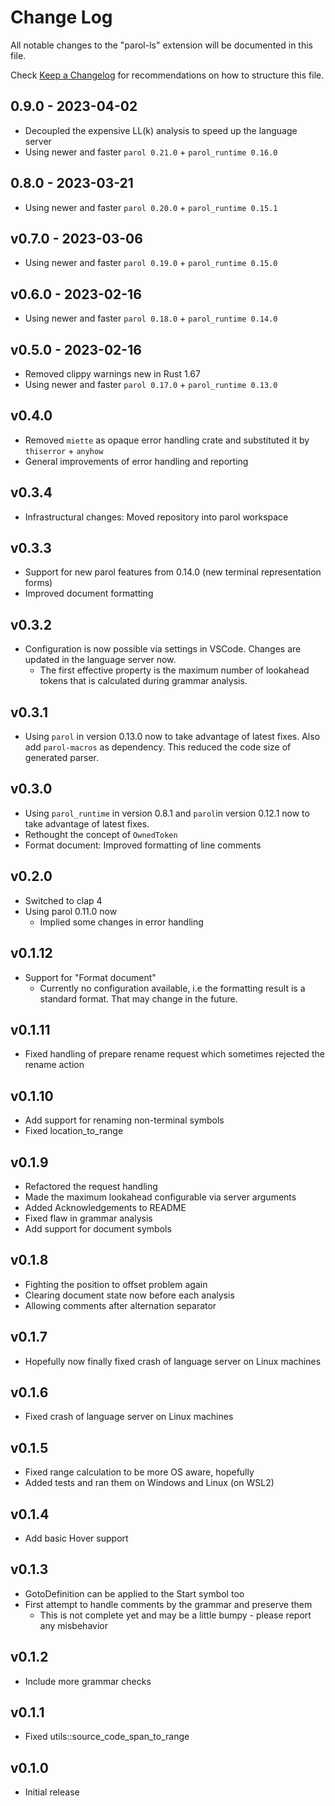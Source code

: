 # Change Log

All notable changes to the "parol-ls" extension will be documented in this file.

Check [Keep a Changelog](http://keepachangelog.com/) for recommendations on how to structure this
file.

## 0.9.0 - 2023-04-02

* Decoupled the expensive LL(k) analysis to speed up the language server
* Using newer and faster `parol 0.21.0` + `parol_runtime 0.16.0`

## 0.8.0 - 2023-03-21

* Using newer and faster `parol 0.20.0` + `parol_runtime 0.15.1`

## v0.7.0 - 2023-03-06

* Using newer and faster `parol 0.19.0` + `parol_runtime 0.15.0`

## v0.6.0 - 2023-02-16

* Using newer and faster `parol 0.18.0` + `parol_runtime 0.14.0`

## v0.5.0 - 2023-02-16

* Removed clippy warnings new in Rust 1.67
* Using newer and faster `parol 0.17.0` + `parol_runtime 0.13.0`

## v0.4.0

* Removed `miette` as opaque error handling crate and substituted it by `thiserror` + `anyhow`
* General improvements of error handling and reporting

## v0.3.4

* Infrastructural changes: Moved repository into parol workspace

## v0.3.3

* Support for new parol features from 0.14.0 (new terminal representation forms)
* Improved document formatting

## v0.3.2

* Configuration is now possible via settings in VSCode. Changes are updated in the language server
now.
  * The first effective property is the maximum number of lookahead tokens that is calculated
  during grammar analysis.

## v0.3.1

* Using `parol` in version 0.13.0 now to take advantage of latest fixes. Also add `parol-macros` as
dependency. This reduced the code size of generated parser.

## v0.3.0

* Using `parol_runtime` in version 0.8.1 and `parol`in version 0.12.1 now to take advantage of
latest fixes.
* Rethought the concept of `OwnedToken`
* Format document: Improved formatting of line comments

## v0.2.0

* Switched to clap 4
* Using parol 0.11.0 now
  * Implied some changes in error handling

## v0.1.12

* Support for "Format document"
  * Currently no configuration available, i.e the formatting result is a standard format. That may
  change in the future.

## v0.1.11

* Fixed handling of prepare rename request which sometimes rejected the rename action

## v0.1.10

* Add support for renaming non-terminal symbols
* Fixed location_to_range

## v0.1.9

* Refactored the request handling
* Made the maximum lookahead configurable via server arguments
* Added Acknowledgements to README
* Fixed flaw in grammar analysis
* Add support for document symbols

## v0.1.8

* Fighting the position to offset problem again
* Clearing document state now before each analysis
* Allowing comments after alternation separator

## v0.1.7

* Hopefully now finally fixed crash of language server on Linux machines

## v0.1.6

* Fixed crash of language server on Linux machines

## v0.1.5

* Fixed range calculation to be more OS aware, hopefully
* Added tests and ran them on Windows and Linux (on WSL2)

## v0.1.4

* Add basic Hover support

## v0.1.3

* GotoDefinition can be applied to the Start symbol too
* First attempt to handle comments by the grammar and preserve them
  * This is not complete yet and may be a little bumpy - please report any misbehavior

## v0.1.2

* Include more grammar checks

## v0.1.1

* Fixed utils::source_code_span_to_range

## v0.1.0

* Initial release
